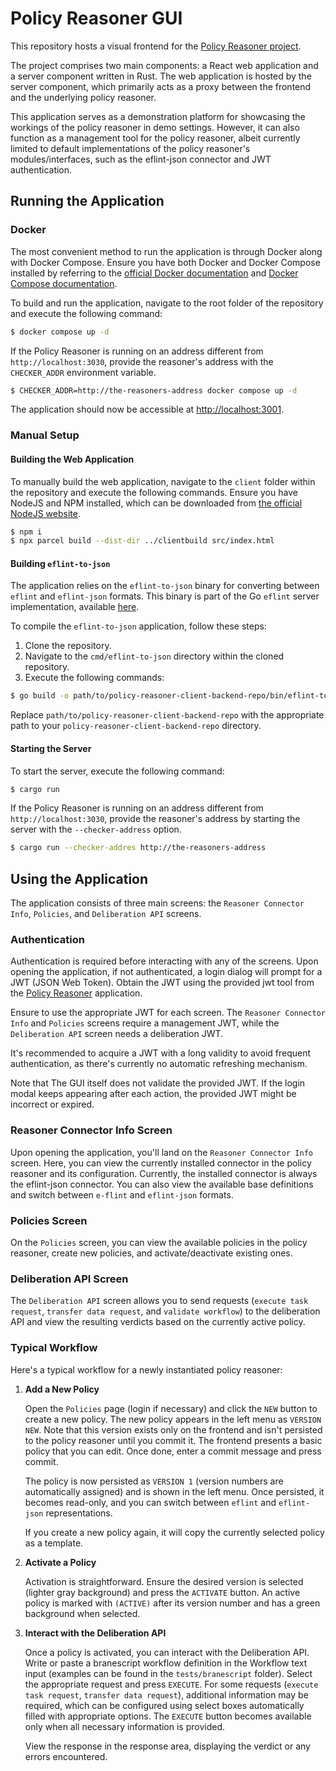# Policy Reasoner GUI

This repository hosts a visual frontend for the [Policy Reasoner project](https://github.com/epi-project/policy-reasoner).

The project comprises two main components: a React web application and a server component written in Rust. The web application is hosted by the server component, which primarily acts as a proxy between the frontend and the underlying policy reasoner.

This application serves as a demonstration platform for showcasing the workings of the policy reasoner in demo settings. However, it can also function as a management tool for the policy reasoner, albeit currently limited to default implementations of the policy reasoner's modules/interfaces, such as the eflint-json connector and JWT authentication.

## Running the Application 

### Docker

The most convenient method to run the application is through Docker along with Docker Compose. Ensure you have both Docker and Docker Compose installed by referring to the [official Docker documentation](https://docs.docker.com/engine/install/) and [Docker Compose documentation](https://docs.docker.com/compose/install/).

To build and run the application, navigate to the root folder of the repository and execute the following command:

```bash
$ docker compose up -d
```

If the Policy Reasoner is running on an address different from `http://localhost:3030`, provide the reasoner's address with the `CHECKER_ADDR` environment variable.

```bash
$ CHECKER_ADDR=http://the-reasoners-address docker compose up -d
```

The application should now be accessible at [http://localhost:3001](http://localhost:3001).

### Manual Setup

#### Building the Web Application

To manually build the web application, navigate to the `client` folder within the repository and execute the following commands. Ensure you have NodeJS and NPM installed, which can be downloaded from [the official NodeJS website](https://nodejs.org/en/download).

```bash
$ npm i
$ npx parcel build --dist-dir ../clientbuild src/index.html
```

#### Building `eflint-to-json`

The application relies on the `eflint-to-json` binary for converting between `eflint` and `eflint-json` formats. This binary is part of the Go `eflint` server implementation, available [here](https://github.com/Olaf-Erkemeij/eflint-server).

To compile the `eflint-to-json` application, follow these steps:

1. Clone the repository.
2. Navigate to the `cmd/eflint-to-json` directory within the cloned repository.
3. Execute the following commands:

```bash
$ go build -o path/to/policy-reasoner-client-backend-repo/bin/eflint-to-json .
```

Replace `path/to/policy-reasoner-client-backend-repo` with the appropriate path to your `policy-reasoner-client-backend-repo` directory.

#### Starting the Server

To start the server, execute the following command:

```bash
$ cargo run
```

If the Policy Reasoner is running on an address different from `http://localhost:3030`, provide the reasoner's address by starting the server with the `--checker-address` option.

```bash
$ cargo run --checker-addres http://the-reasoners-address
```

## Using the Application

The application consists of three main screens: the `Reasoner Connector Info`, `Policies`, and `Deliberation API` screens.

### Authentication

Authentication is required before interacting with any of the screens. Upon opening the application, if not authenticated, a login dialog will prompt for a JWT (JSON Web Token). Obtain the JWT using the provided jwt tool from the [Policy Reasoner](https://github.com/epi-project/policy-reasoner) application.

Ensure to use the appropriate JWT for each screen. The `Reasoner Connector Info` and `Policies` screens require a management JWT, while the `Deliberation API` screen needs a deliberation JWT.

It's recommended to acquire a JWT with a long validity to avoid frequent authentication, as there's currently no automatic refreshing mechanism.

Note that The GUI itself does not validate the provided JWT. If the login modal keeps appearing after each action, the provided JWT might be incorrect or expired.

### Reasoner Connector Info Screen

Upon opening the application, you'll land on the `Reasoner Connector Info` screen. Here, you can view the currently installed connector in the policy reasoner and its configuration. Currently, the installed connector is always the eflint-json connector. You can also view the available base definitions and switch between `e-flint` and `eflint-json` formats.

### Policies Screen

On the `Policies` screen, you can view the available policies in the policy reasoner, create new policies, and activate/deactivate existing ones.

### Deliberation API Screen

The `Deliberation API` screen allows you to send requests (`execute task request`, `transfer data request`, and `validate workflow`) to the deliberation API and view the resulting verdicts based on the currently active policy.

### Typical Workflow

Here's a typical workflow for a newly instantiated policy reasoner:

1. **Add a New Policy**

   Open the `Policies` page (login if necessary) and click the `NEW` button to create a new policy. The new policy appears in the left menu as `VERSION NEW`. Note that this version exists only on the frontend and isn't persisted to the policy reasoner until you commit it. The frontend presents a basic policy that you can edit. Once done, enter a commit message and press commit.

   The policy is now persisted as `VERSION 1` (version numbers are automatically assigned) and is shown in the left menu. Once persisted, it becomes read-only, and you can switch between `eflint` and `eflint-json` representations.

   If you create a new policy again, it will copy the currently selected policy as a template.

2. **Activate a Policy**

   Activation is straightforward. Ensure the desired version is selected (lighter gray background) and press the `ACTIVATE` button. An active policy is marked with `(ACTIVE)` after its version number and has a green background when selected.

3. **Interact with the Deliberation API**

   Once a policy is activated, you can interact with the Deliberation API. Write or paste a branescript workflow definition in the Workflow text input (examples can be found in the `tests/branescript` folder). Select the appropriate request and press `EXECUTE`. For some requests (`execute task request`, `transfer data request`), additional information may be required, which can be configured using select boxes automatically filled with appropriate options. The `EXECUTE` button becomes available only when all necessary information is provided.

   View the response in the response area, displaying the verdict or any errors encountered.